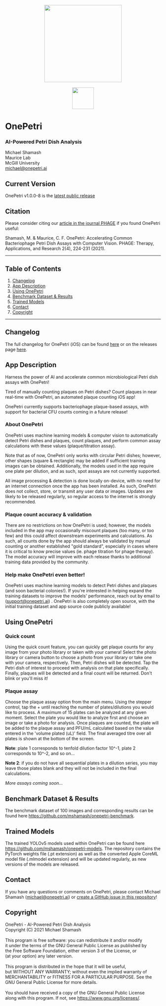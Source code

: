 <p align="center">
  <img src="logo.jpg" height="250" /> <br /><br />
  <a href="https://apps.apple.com/ca/app/onepetri/id1576075754?uo=4">
    <img src="https://onepetri.ai/assets/appstore.png" height="70" />
  </a>
</p>


# OnePetri
### AI-Powered Petri Dish Analysis

Michael Shamash <br />
Maurice Lab <br />
McGill University <br />
michael@onepetri.ai

## Current Version
OnePetri v1.0.0-8 is the [latest public release](https://github.com/mshamash/OnePetri/releases)

## Citation
Please consider citing our [article in the journal PHAGE](https://doi.org/10.1089/phage.2021.0012) if you found OnePetri useful:

Shamash, M. & Maurice, C. F. OnePetri: Accelerating Common Bacteriophage Petri Dish Assays with Computer Vision. PHAGE: Therapy, Applications, and Research 2(4), 224-231 (2021).

---

## Table of Contents
1. [Changelog](#changelog)
2. [App Description](#about)
3. [Using OnePetri](#use)
4. [Benchmark Dataset & Results](#benchmark)
5. [Trained Models](#models)
6. [Contact](#contact)
7. [Copyright](#copyright)


---

## Changelog <a name="changelog"></a>
The full changelog for OnePetri (iOS) can be found [here](https://onepetri.ai/changelog/) or on the releases page [here](https://github.com/mshamash/OnePetri/releases).


## App Description <a name="about"></a>
Harness the power of AI and accelerate common microbiological Petri dish assays with OnePetri!

Tired of manually counting plaques on Petri dishes? Count plaques in near real-time with OnePetri, an automated plaque counting iOS app!

OnePetri currently supports bacteriophage plaque-based assays, with support for bacterial CFU counts coming in a future release!

### About OnePetri

OnePetri uses machine learning models & computer vision to automatically detect Petri dishes and plaques, count plaques, and perform common assay calculations with these values (plaque/titration assay).

Note that as of now, OnePetri only works with circular Petri dishes; however, other shapes (square & rectangle) may be added if sufficient training images can be obtained. Additionally, the models used in the app require one plate per dilution, and as such, spot assays are not currently supported.

All image processing & detection is done locally on-device, with no need for an internet connection once the app has been installed. As such, OnePetri does not collect, store, or transmit any user data or images. Updates are likely to be released regularly, so regular access to the internet is strongly recommended.

### Plaque count accuracy & validation

There are no restrictions on how OnePetri is used; however, the models included in the app may occasionally miscount plaques (too many, or too few) and this could affect downstream experiments and calculations. As such, all counts done by the app should always be validated by manual counting or another established "gold standard", especially in cases where it is critical to know precise values (ie. phage titration for phage therapy). The model accuracy will improve with each release thanks to additional training data provided by the community.

### Help make OnePetri even better!

OnePetri uses machine learning models to detect Petri dishes and plaques (and soon bacterial colonies!). If you're interested in helping expand the training datasets to improve the models' performance, reach out by email to (support@onepetri.ai) . OnePetri is also completely open source, with the initial training dataset and app source code publicly available!

## Using OnePetri <a name="use"></a>

### Quick count

Using the quick count feature, you can quickly get plaque counts for any image from your photo library or taken with your camera! Select the photo library or camera button to choose a photo from your library or take one with your camera, respectively. Then, Petri dishes will be detected. Tap the Petri dish of interest to proceed with analysis on that plate specifically. Finally, plaques will be detected and a final count will be returned. Don't blink or you'll miss it!

### Plaque assay

Choose the plaque assay option from the main menu. Using the stepper control, tap the + until reaching the number of plates/dilutions you would like to process. A maximum of 15 plates can be analyzed at any given moment. Select the plate you would like to analyze first and choose an image or take a photo for analysis. Once plaques are counted, the plate will be added to the plaque assay and PFU/mL calculated based on the value entered in the 'volume plated (uL)' field. The final averaged titre over all plates is shown at the bottom of the screen.

**Note**: plate 1 corresponds to tenfold dilution factor 10^-1, plate 2 corresponds to 10^-2, and so on...

**Note 2**: if you do not have all sequential plates in a dilution series, you may leave those plates blank and they will not be included in the final calculations.

*More assays coming soon...*

## Benchmark Dataset & Results <a name="benchmark"></a>
The benchmark dataset of 100 images and corresponding results can be found here https://github.com/mshamash/onepetri-benchmark.

## Trained Models <a name="models"></a>
The trained YOLOv5 models used within OnePetri can be found here https://github.com/mshamash/onepetri-models. The repository contains the PyTorch weights file (.pt extension) as well as the converted Apple CoreML model file (.mlmodel extension) and will be updated regularly, as new versions of the models are released.

## Contact <a name="contact"></a>
If you have any questions or comments on OnePetri, please contact Michael Shamash (michael@onepetri.ai) or [create a GitHub issue in this repository](https://github.com/mshamash/OnePetri/issues)!

## Copyright <a name="copyright"></a>
OnePetri - AI-Powered Petri Dish Analysis <br />
Copyright (C) 2021 Michael Shamash <br />
<br />
This program is free software: you can redistribute it and/or modify <br />
it under the terms of the GNU General Public License as published by <br />
the Free Software Foundation, either version 3 of the License, or <br />
(at your option) any later version. <br />
<br />
This program is distributed in the hope that it will be useful, <br />
but WITHOUT ANY WARRANTY; without even the implied warranty of <br />
MERCHANTABILITY or FITNESS FOR A PARTICULAR PURPOSE.  See the <br />
GNU General Public License for more details. <br />
<br />
You should have received a copy of the GNU General Public License <br />
along with this program.  If not, see <https://www.gnu.org/licenses/>. <br />
